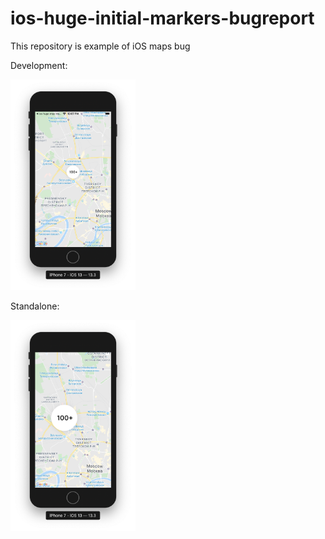 # ios-huge-initial-markers-bugreport

This repository is example of iOS maps bug

Development:

<img src="doc/normal.png" width="200"/>

Standalone:

<img src="doc/huge.png" width="200"/>

